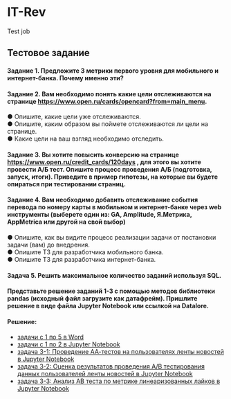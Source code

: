 # IT-Rev
Test job

## Тестовое задание

#### Задание 1. Предложите 3 метрики первого уровня для мобильного и интернет-банка. Почему именно эти?  

#### Задание 2. Вам необходимо понять какие цели отслеживаются на странице https://www.open.ru/cards/opencard?from=main_menu.  
●	Опишите, какие цели уже отслеживаются.  
●	Опишите, каким образом вы поймете отслеживаются ли цели на странице.  
●	 Какие цели на ваш взгляд необходимо отследить.  

#### Задание 3. Вы хотите повысить конверсию на странице https://www.open.ru/credit_cards/120days , для этого вы хотите провести А/Б тест. Опишите процесс проведения А/Б (подготовка, запуск, итоги). Приведите в пример гипотезы, на которые вы будете опираться при тестировании страниц.  

#### Задание 4. Вам необходимо добавить отслеживание события перевода по номеру карты в мобильном и интернет-банке через web инструменты (выберете один из: GA, Amplitude, Я.Метрика, AppMetrica или другой на свой выбор)   
●	Опишите, как вы видите процесс реализации задачи от постановки задачи (вам) до внедрения.  
●	Опишите ТЗ для разработчика мобильного банка.  
●	Опишите ТЗ для разработчика интернет-банка.  

#### Задача 5. Решить максимальное количество заданий используя SQL.   

#### Представьте решение заданий 1-3 с помощью методов библиотеки pandas (исходный файл загрузите как датафрейм). Пришлите решение в виде файла Jupyter Notebook или ссылкой на Datalore.

#### Решение:
- [задачи с 1 по 5 в Word](https://disk.yandex.ru/i/_sPwlidOpYS-aA)
- [задачи с 1 по 2 в Jupyter Notebook](https://github.com/moseevaevgeniya/IT-Rev/blob/c7eb7767ab621a6780c9b47f8673e42132c18447/Jupiter%20Notebook/Test_Moseeva.ipynb)
- [задача 3-1: Проведение АА-тестов на  пользователях ленты новостей в Jupyter Notebook](https://github.com/moseevaevgeniya/IT-Rev/blob/4c15cbe3a3df555b39f889b3fb6aeceffe8c2d2b/Jupiter%20Notebook/Task_1_AA_test__1_.ipynb)
- [задача 3-2: Оценка результатов проведения А/В тестирования данных пользователей ленты новостей в Jupyter Notebook](https://github.com/moseevaevgeniya/IT-Rev/blob/3902eaf88aec53fa0020a14422e02403b4c0319f/Jupiter%20Notebook/AB_test_task_2__1_.ipynb)
- [задача 3-3: Анализ АВ теста по метрике линеаризованных лайков в Jupyter Notebook](https://github.com/moseevaevgeniya/IT-Rev/blob/aa40e0722c84987ee7b348f98d4cc0c129939945/Jupiter%20Notebook/AB_test_linea.ipynb)
